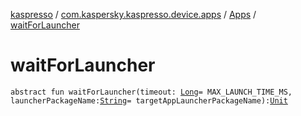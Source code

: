 [kaspresso](../../index.md) / [com.kaspersky.kaspresso.device.apps](../index.md) / [Apps](index.md) / [waitForLauncher](./wait-for-launcher.md)

# waitForLauncher

`abstract fun waitForLauncher(timeout: `[`Long`](https://kotlinlang.org/api/latest/jvm/stdlib/kotlin/-long/index.html)` = MAX_LAUNCH_TIME_MS, launcherPackageName: `[`String`](https://kotlinlang.org/api/latest/jvm/stdlib/kotlin/-string/index.html)` = targetAppLauncherPackageName): `[`Unit`](https://kotlinlang.org/api/latest/jvm/stdlib/kotlin/-unit/index.html)